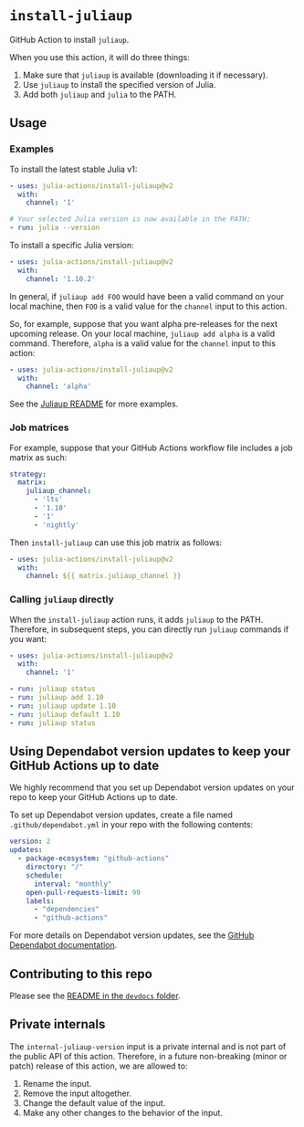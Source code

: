 # `install-juliaup`

GitHub Action to install `juliaup`.

When you use this action, it will do three things:

1. Make sure that `juliaup` is available (downloading it if necessary).
2. Use `juliaup` to install the specified version of Julia.
3. Add both `juliaup` and `julia` to the PATH.

## Usage

### Examples

To install the latest stable Julia v1:

```yaml
- uses: julia-actions/install-juliaup@v2
  with:
    channel: '1'

# Your selected Julia version is now available in the PATH:
- run: julia --version
```

To install a specific Julia version:

```yaml
- uses: julia-actions/install-juliaup@v2
  with:
    channel: '1.10.2'
```

In general, if `juliaup add FOO` would have been a valid command on your local machine, then `FOO` is a valid value for the `channel` input to this action.

So, for example, suppose that you want alpha pre-releases for the next upcoming release. On your local machine, `juliaup add alpha` is a valid command. Therefore, `alpha` is a valid value for the `channel` input to this action:

```yaml
- uses: julia-actions/install-juliaup@v2
  with:
    channel: 'alpha'
```

See the [Juliaup README](https://github.com/JuliaLang/juliaup/blob/main/README.md#using-juliaup) for more examples.

### Job matrices

For example, suppose that your GitHub Actions workflow file includes a job matrix as such:

```yaml
strategy:
  matrix:
    juliaup_channel:
      - 'lts'
      - '1.10'
      - '1'
      - 'nightly'
```

Then `install-juliaup` can use this job matrix as follows:

```yaml
- uses: julia-actions/install-juliaup@v2
  with:
    channel: ${{ matrix.juliaup_channel }}
```

### Calling `juliaup` directly

When the `install-juliaup` action runs, it adds `juliaup` to the PATH. Therefore, in subsequent steps, you can directly run `juliaup` commands if you want:

```yaml
- uses: julia-actions/install-juliaup@v2
  with:
    channel: '1'

- run: juliaup status
- run: juliaup add 1.10
- run: juliaup update 1.10
- run: juliaup default 1.10
- run: juliaup status
```

## Using Dependabot version updates to keep your GitHub Actions up to date

We highly recommend that you set up Dependabot version updates on your repo to keep your GitHub Actions up to date.

To set up Dependabot version updates, create a file named `.github/dependabot.yml` in your repo with the following contents:

```yaml
version: 2
updates:
  - package-ecosystem: "github-actions"
    directory: "/"
    schedule:
      interval: "monthly"
    open-pull-requests-limit: 99
    labels:
      - "dependencies"
      - "github-actions"
```

For more details on Dependabot version updates, see the [GitHub Dependabot documentation](https://docs.github.com/en/code-security/dependabot/dependabot-version-updates).

## Contributing to this repo

Please see the [README in the `devdocs` folder](devdocs/README.md).

## Private internals

The `internal-juliaup-version` input is a private internal and is not part of the public API of this action. Therefore, in a future non-breaking (minor or patch) release of this action, we are allowed to:
1. Rename the input.
2. Remove the input altogether.
3. Change the default value of the input.
4. Make any other changes to the behavior of the input.
